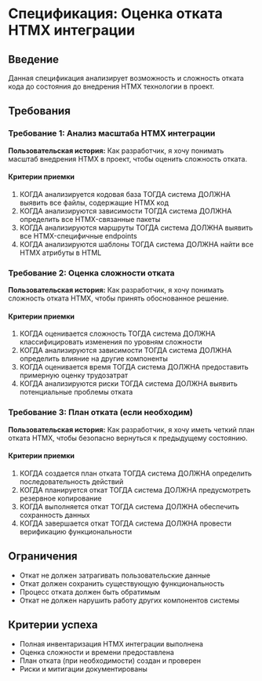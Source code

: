# Спецификация: Оценка отката HTMX интеграции

## Введение

Данная спецификация анализирует возможность и сложность отката кода до состояния до внедрения HTMX технологии в проект.

## Требования

### Требование 1: Анализ масштаба HTMX интеграции

**Пользовательская история:** Как разработчик, я хочу понимать масштаб внедрения HTMX в проект, чтобы оценить сложность отката.

#### Критерии приемки
1. КОГДА анализируется кодовая база ТОГДА система ДОЛЖНА выявить все файлы, содержащие HTMX код
2. КОГДА анализируются зависимости ТОГДА система ДОЛЖНА определить все HTMX-связанные пакеты
3. КОГДА анализируются маршруты ТОГДА система ДОЛЖНА выявить все HTMX-специфичные endpoints
4. КОГДА анализируются шаблоны ТОГДА система ДОЛЖНА найти все HTMX атрибуты в HTML

### Требование 2: Оценка сложности отката

**Пользовательская история:** Как разработчик, я хочу понимать сложность отката HTMX, чтобы принять обоснованное решение.

#### Критерии приемки
1. КОГДА оценивается сложность ТОГДА система ДОЛЖНА классифицировать изменения по уровням сложности
2. КОГДА анализируются зависимости ТОГДА система ДОЛЖНА определить влияние на другие компоненты
3. КОГДА оценивается время ТОГДА система ДОЛЖНА предоставить примерную оценку трудозатрат
4. КОГДА анализируются риски ТОГДА система ДОЛЖНА выявить потенциальные проблемы отката

### Требование 3: План отката (если необходим)

**Пользовательская история:** Как разработчик, я хочу иметь четкий план отката HTMX, чтобы безопасно вернуться к предыдущему состоянию.

#### Критерии приемки
1. КОГДА создается план отката ТОГДА система ДОЛЖНА определить последовательность действий
2. КОГДА планируется откат ТОГДА система ДОЛЖНА предусмотреть резервное копирование
3. КОГДА выполняется откат ТОГДА система ДОЛЖНА обеспечить сохранность данных
4. КОГДА завершается откат ТОГДА система ДОЛЖНА провести верификацию функциональности

## Ограничения

- Откат не должен затрагивать пользовательские данные
- Откат должен сохранить существующую функциональность
- Процесс отката должен быть обратимым
- Откат не должен нарушить работу других компонентов системы

## Критерии успеха

- Полная инвентаризация HTMX интеграции выполнена
- Оценка сложности и времени предоставлена
- План отката (при необходимости) создан и проверен
- Риски и митигации документированы